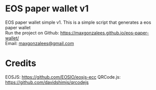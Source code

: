 # EOS paper wallet v1
EOS paper wallet simple v1. This is a simple script that generates a eos paper wallet<br>
Run the project on Github: https://maxgonzalees.github.io/eos-paper-wallet/ <br>
Email: maxgonzalees@gmail.com
# Credits
EOSJS: https://github.com/EOSIO/eosjs-ecc
QRCode.js: https://github.com/davidshimjs/qrcodejs
